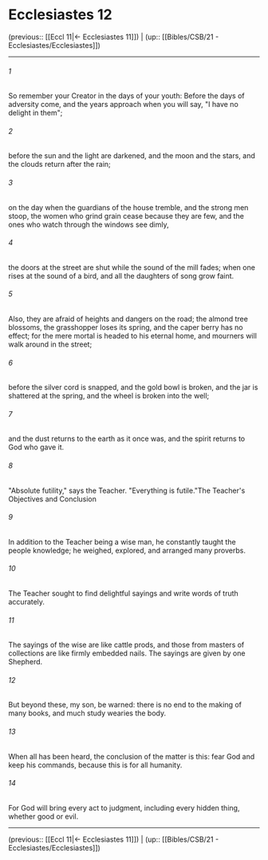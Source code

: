 # Ecclesiastes 12

(previous:: [[Eccl 11|← Ecclesiastes 11]]) | (up:: [[Bibles/CSB/21 - Ecclesiastes/Ecclesiastes]])

***


###### 1 
So remember your Creator in the days of your youth: Before the days of adversity come, and the years approach when you will say, "I have no delight in them"; 

###### 2 
before the sun and the light are darkened, and the moon and the stars, and the clouds return after the rain; 

###### 3 
on the day when the guardians of the house tremble, and the strong men stoop, the women who grind grain cease because they are few, and the ones who watch through the windows see dimly, 

###### 4 
the doors at the street are shut while the sound of the mill fades; when one rises at the sound of a bird, and all the daughters of song grow faint. 

###### 5 
Also, they are afraid of heights and dangers on the road; the almond tree blossoms, the grasshopper loses its spring, and the caper berry has no effect; for the mere mortal is headed to his eternal home, and mourners will walk around in the street; 

###### 6 
before the silver cord is snapped, and the gold bowl is broken, and the jar is shattered at the spring, and the wheel is broken into the well; 

###### 7 
and the dust returns to the earth as it once was, and the spirit returns to God who gave it. 

###### 8 
"Absolute futility," says the Teacher. "Everything is futile."The Teacher's Objectives and Conclusion 

###### 9 
In addition to the Teacher being a wise man, he constantly taught the people knowledge; he weighed, explored, and arranged many proverbs. 

###### 10 
The Teacher sought to find delightful sayings and write words of truth accurately. 

###### 11 
The sayings of the wise are like cattle prods, and those from masters of collections are like firmly embedded nails. The sayings are given by one Shepherd. 

###### 12 
But beyond these, my son, be warned: there is no end to the making of many books, and much study wearies the body. 

###### 13 
When all has been heard, the conclusion of the matter is this: fear God and keep his commands, because this is for all humanity. 

###### 14 
For God will bring every act to judgment, including every hidden thing, whether good or evil.

***

(previous:: [[Eccl 11|← Ecclesiastes 11]]) | (up:: [[Bibles/CSB/21 - Ecclesiastes/Ecclesiastes]])
